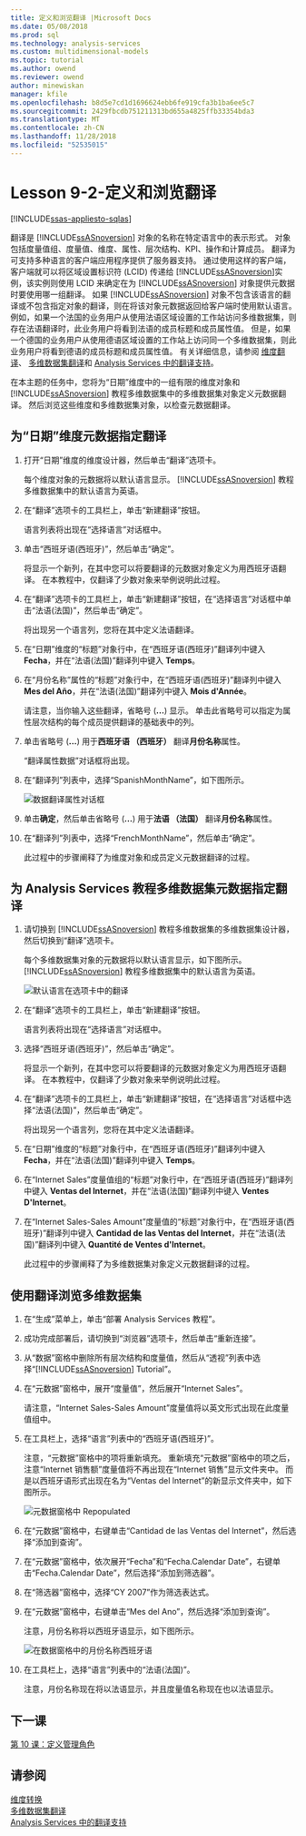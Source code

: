 ```yaml
---
title: 定义和浏览翻译 |Microsoft Docs
ms.date: 05/08/2018
ms.prod: sql
ms.technology: analysis-services
ms.custom: multidimensional-models
ms.topic: tutorial
ms.author: owend
ms.reviewer: owend
author: minewiskan
manager: kfile
ms.openlocfilehash: b8d5e7cd1d1696624ebb6fe919cfa3b1ba6ee5c7
ms.sourcegitcommit: 2429fbcdb751211313bd655a4825ffb33354bda3
ms.translationtype: MT
ms.contentlocale: zh-CN
ms.lasthandoff: 11/28/2018
ms.locfileid: "52535015"
---
```

# <a name="lesson-9-2---defining-and-browsing-translations"></a>Lesson 9-2-定义和浏览翻译
[!INCLUDE[ssas-appliesto-sqlas](../includes/ssas-appliesto-sqlas.md)]

翻译是 [!INCLUDE[ssASnoversion](../includes/ssasnoversion-md.md)] 对象的名称在特定语言中的表示形式。 对象包括度量值组、度量值、维度、属性、层次结构、KPI、操作和计算成员。 翻译为可支持多种语言的客户端应用程序提供了服务器支持。 通过使用这样的客户端，客户端就可以将区域设置标识符 (LCID) 传递给 [!INCLUDE[ssASnoversion](../includes/ssasnoversion-md.md)]实例，该实例则使用 LCID 来确定在为 [!INCLUDE[ssASnoversion](../includes/ssasnoversion-md.md)] 对象提供元数据时要使用哪一组翻译。 如果 [!INCLUDE[ssASnoversion](../includes/ssasnoversion-md.md)] 对象不包含该语言的翻译或不包含指定对象的翻译，则在将该对象元数据返回给客户端时使用默认语言。 例如，如果一个法国的业务用户从使用法语区域设置的工作站访问多维数据集，则存在法语翻译时，此业务用户将看到法语的成员标题和成员属性值。 但是，如果一个德国的业务用户从使用德语区域设置的工作站上访问同一个多维数据集，则此业务用户将看到德语的成员标题和成员属性值。 有关详细信息，请参阅 [维度翻译](../analysis-services/multidimensional-models-olap-logical-dimension-objects/dimension-translations.md)、 [多维数据集翻译](../analysis-services/multidimensional-models-olap-logical-cube-objects/cube-translations.md)和 [Analysis Services 中的翻译支持](../analysis-services/translation-support-in-analysis-services.md)。  
  
在本主题的任务中，您将为“日期”维度中的一组有限的维度对象和 [!INCLUDE[ssASnoversion](../includes/ssasnoversion-md.md)] 教程多维数据集中的多维数据集对象定义元数据翻译。 然后浏览这些维度和多维数据集对象，以检查元数据翻译。  
  
## <a name="specifying-translations-for-the-date-dimension-metadata"></a>为“日期”维度元数据指定翻译  
  
1.  打开“日期”维度的维度设计器，然后单击“翻译”选项卡。  
  
    每个维度对象的元数据将以默认语言显示。 [!INCLUDE[ssASnoversion](../includes/ssasnoversion-md.md)] 教程多维数据集中的默认语言为英语。  
  
2.  在“翻译”选项卡的工具栏上，单击“新建翻译”按钮。  
  
    语言列表将出现在“选择语言”对话框中。  
  
3.  单击“西班牙语(西班牙)”，然后单击“确定”。  
  
    将显示一个新列，在其中您可以将要翻译的元数据对象定义为用西班牙语翻译。 在本教程中，仅翻译了少数对象来举例说明此过程。  
  
4.  在“翻译”选项卡的工具栏上，单击“新建翻译”按钮，在“选择语言”对话框中单击“法语(法国)”，然后单击“确定”。  
  
    将出现另一个语言列，您将在其中定义法语翻译。  
  
5.  在“日期”维度的“标题”对象行中，在“西班牙语(西班牙)”翻译列中键入 **Fecha**，并在“法语(法国)”翻译列中键入 **Temps**。  
  
6.  在“月份名称”属性的“标题”对象行中，在“西班牙语(西班牙)”翻译列中键入 **Mes del Año**，并在“法语(法国)”翻译列中键入 **Mois d'Année**。  
  
    请注意，当你输入这些翻译，省略号 (**...**) 显示。 单击此省略号可以指定为属性层次结构的每个成员提供翻译的基础表中的列。  
  
7.  单击省略号 (**...**) 用于**西班牙语 （西班牙）** 翻译**月份名称**属性。  
  
    “翻译属性数据”对话框将出现。  
  
8.  在“翻译列”列表中，选择“SpanishMonthName”，如下图所示。  
  
    ![数据翻译属性对话框](../analysis-services/media/l9-translations-4.gif "翻译属性数据对话框")  
  
9. 单击**确定**，然后单击省略号 (**...**) 用于**法语 （法国）** 翻译**月份名称**属性。  
  
10. 在“翻译列”列表中，选择“FrenchMonthName”，然后单击“确定”。  
  
    此过程中的步骤阐释了为维度对象和成员定义元数据翻译的过程。  
  
## <a name="specifying-translations-for-the-analysis-services-tutorial-cube-metadata"></a>为 Analysis Services 教程多维数据集元数据指定翻译  
  
1.  请切换到 [!INCLUDE[ssASnoversion](../includes/ssasnoversion-md.md)] 教程多维数据集的多维数据集设计器，然后切换到“翻译”选项卡。  
  
    每个多维数据集对象的元数据将以默认语言显示，如下图所示。 [!INCLUDE[ssASnoversion](../includes/ssasnoversion-md.md)] 教程多维数据集中的默认语言为英语。  
  
    ![默认语言在选项卡中的翻译](../analysis-services/media/l9-translations-5.gif "默认在选项卡中的翻译的语言")  
  
2.  在“翻译”选项卡的工具栏上，单击“新建翻译”按钮。  
  
    语言列表将出现在“选择语言”对话框中。  
  
3.  选择“西班牙语(西班牙)”，然后单击“确定”。  
  
    将显示一个新列，在其中您可以将要翻译的元数据对象定义为用西班牙语翻译。 在本教程中，仅翻译了少数对象来举例说明此过程。  
  
4.  在“翻译”选项卡的工具栏上，单击“新建翻译”按钮，在“选择语言”对话框中选择“法语(法国)”，然后单击“确定”。  
  
    将出现另一个语言列，您将在其中定义法语翻译。  
  
5.  在“日期”维度的“标题”对象行中，在“西班牙语(西班牙)”翻译列中键入 **Fecha**，并在“法语(法国)”翻译列中键入 **Temps**。  
  
6.  在“Internet Sales”度量值组的“标题”对象行中，在“西班牙语(西班牙)”翻译列中键入 **Ventas del lnternet**，并在“法语(法国)”翻译列中键入 **Ventes D'Internet**。  
  
7.  在“Internet Sales-Sales Amount”度量值的“标题”对象行中，在“西班牙语(西班牙)”翻译列中键入 **Cantidad de las Ventas del Internet**，并在“法语(法国)”翻译列中键入 **Quantité de Ventes d'Internet**。  
  
    此过程中的步骤阐释了为多维数据集对象定义元数据翻译的过程。  
  
## <a name="browsing-the-cube-by-using-translations"></a>使用翻译浏览多维数据集  
  
1.  在“生成”菜单上，单击“部署 Analysis Services 教程”。  
  
2.  成功完成部署后，请切换到“浏览器”选项卡，然后单击“重新连接”。  
  
3.  从“数据”窗格中删除所有层次结构和度量值，然后从“透视”列表中选择“[!INCLUDE[ssASnoversion](../includes/ssasnoversion-md.md)] Tutorial”。  
  
4.  在“元数据”窗格中，展开“度量值”，然后展开“Internet Sales”。  
  
    请注意，“Internet Sales-Sales Amount”度量值将以英文形式出现在此度量值组中。  
  
5.  在工具栏上，选择“语言”列表中的“西班牙语(西班牙)”。  
  
    注意，“元数据”窗格中的项将重新填充。 重新填充“元数据”窗格中的项之后，注意“Internet 销售额”度量值将不再出现在“Internet 销售”显示文件夹中。 而是以西班牙语形式出现在名为“Ventas del lnternet”的新显示文件夹中，如下图所示。  
  
    ![元数据窗格中 Repopulated](../analysis-services/media/l9-translations-6.gif "Repopulated 元数据窗格")  
  
6.  在“元数据”窗格中，右键单击“Cantidad de las Ventas del Internet”，然后选择“添加到查询”。  
  
7.  在“元数据”窗格中，依次展开“Fecha”和“Fecha.Calendar Date”，右键单击“Fecha.Calendar Date”，然后选择“添加到筛选器”。  
  
8.  在“筛选器”窗格中，选择“CY 2007”作为筛选表达式。  
  
9. 在“元数据”窗格中，右键单击“Mes del Ano”，然后选择“添加到查询”。  
  
    注意，月份名称将以西班牙语显示，如下图所示。  
  
    ![在数据窗格中的月份名称西班牙语](../analysis-services/media/l9-translations-7.gif "在西班牙语中在数据窗格中的月份名称")  
  
10. 在工具栏上，选择“语言”列表中的“法语(法国)”。  
  
    注意，月份名称现在将以法语显示，并且度量值名称现在也以法语显示。  
  
## <a name="next-lesson"></a>下一课  
[第 10 课：定义管理角色](../analysis-services/lesson-10-defining-administrative-roles.md)  
  
## <a name="see-also"></a>请参阅  
[维度转换](../analysis-services/multidimensional-models-olap-logical-dimension-objects/dimension-translations.md)  
[多维数据集翻译](../analysis-services/multidimensional-models-olap-logical-cube-objects/cube-translations.md)  
[Analysis Services 中的翻译支持](../analysis-services/translation-support-in-analysis-services.md)  
  
  
  
